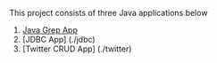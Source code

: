 This project consists of three Java applications below

1. [Java Grep App](./grep)
2. [JDBC App] (./jdbc)
3. [Twitter CRUD App] (./twitter)
